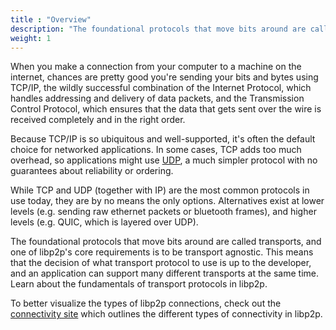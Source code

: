 ```yaml
---
title : "Overview"
description: "The foundational protocols that move bits around are called transports, and one of libp2p's core requirements is to be transport agnostic. Learn about the transport protocols in libp2p."
weight: 1
---
```


When you make a connection from your computer to a machine on the internet,
chances are pretty good you're sending your bits and bytes using TCP/IP, the
wildly successful combination of the Internet Protocol, which handles addressing
and delivery of data packets, and the Transmission Control Protocol, which
ensures that the data that gets sent over the wire is received completely and in
the right order.

Because TCP/IP is so ubiquitous and well-supported, it's often the default
choice for networked applications. In some cases, TCP adds too much overhead,
so applications might use [UDP](https://en.wikipedia.org/wiki/User_Datagram_Protocol),
a much simpler protocol with no guarantees about reliability or ordering.

While TCP and UDP (together with IP) are the most common protocols in use today,
they are by no means the only options. Alternatives exist at lower levels
(e.g. sending raw ethernet packets or bluetooth frames), and higher levels
(e.g. QUIC, which is layered over UDP).

The foundational protocols that move bits around are called transports, and one of 
libp2p's core requirements is to be transport agnostic. This means that the decision 
of what transport protocol to use is up to the developer, and an application can support 
many different transports at the same time. Learn about the fundamentals of transport 
protocols in libp2p.

To better visualize the types of libp2p connections, check out the
[connectivity site](https://connectivity.libp2p.io/) which outlines the different types 
of connectivity in libp2p.
